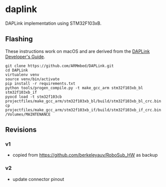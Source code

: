 # daplink

DAPLink implementation using STM32F103xB.

## Flashing

These instructions work on macOS and are derived from the [DAPLink Developer's Guide](https://github.com/ARMmbed/DAPLink/blob/main/docs/DEVELOPERS-GUIDE.md).

```
git clone https://github.com/ARMmbed/DAPLink.git
cd DAPLink
virtualenv venv
source venv/bin/activate
pip install -r requirements.txt
python tools/progen_compile.py -t make_gcc_arm stm32f103xb_bl stm32f103xb_if
pyocd load -t stm32f103cb projectfiles/make_gcc_arm/stm32f103xb_bl/build/stm32f103xb_bl_crc.bin
cp projectfiles/make_gcc_arm/stm32f103xb_if/build/stm32f103xb_if_crc.bin /Volumes/MAINTENANCE
```

## Revisions

### v1

- copied from https://github.com/berkeleyauv/RoboSub_HW as backup

### v2

- update connector pinout
